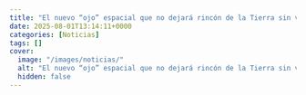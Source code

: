```yaml
---
title: "El nuevo “ojo” espacial que no dejará rincón de la Tierra sin vigilar"
date: 2025-08-01T13:14:11+0000
categories: [Noticias]
tags: []
cover:
  image: "/images/noticias/"
  alt: "El nuevo “ojo” espacial que no dejará rincón de la Tierra sin vigilar"
  hidden: false
---
```



